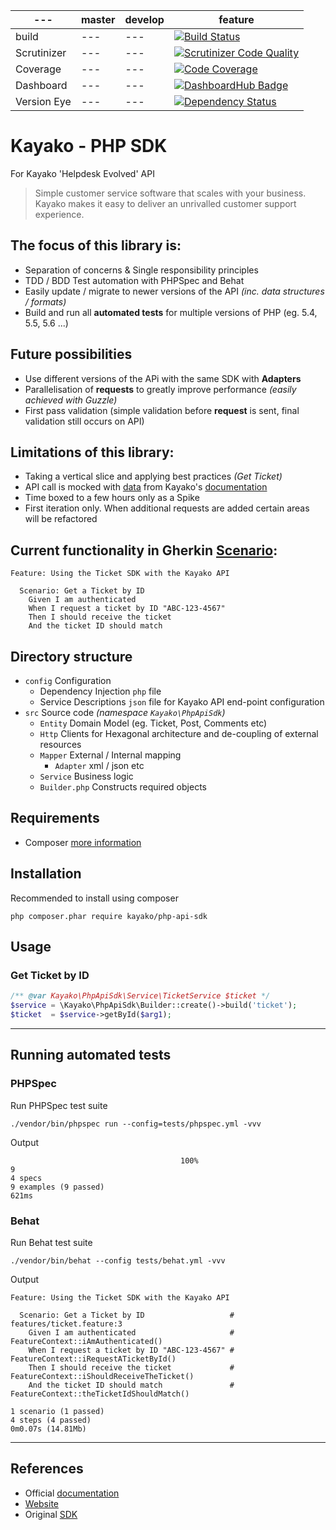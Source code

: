 | --- | master | develop | feature |
| --- | ------ | ------- | ------- |
| build | --- | --- | [![Build Status](https://travis-ci.org/eddiejaoude/kayako-api-sdk.svg?branch=feature%2F1-get-ticket)](https://travis-ci.org/eddiejaoude/kayako-api-sdk) |
| Scrutinizer | --- | --- | [![Scrutinizer Code Quality](https://scrutinizer-ci.com/g/eddiejaoude/kayako-api-sdk/badges/quality-score.png?b=feature%2F1-get-ticket)](https://scrutinizer-ci.com/g/eddiejaoude/kayako-api-sdk/?branch=feature%2F1-get-ticket) |
| Coverage | --- | --- | [![Code Coverage](https://scrutinizer-ci.com/g/eddiejaoude/kayako-api-sdk/badges/coverage.png?b=feature%2F1-get-ticket)](https://scrutinizer-ci.com/g/eddiejaoude/kayako-api-sdk/?branch=feature%2F1-get-ticket) |
| Dashboard | --- | --- | [![DashboardHub Badge](http://dashboardhub.io/badge/5563ffdabbf0d1.00515209 "DashboardHub Badge")](http://dashboardhub.io/d/5563ffdabbf0d1.00515209) |
| Version Eye | --- | --- | [![Dependency Status](https://www.versioneye.com/user/projects/556403433637640016f80100/badge.svg?style=flat)](https://www.versioneye.com/user/projects/556403433637640016f80100) |

# Kayako - PHP SDK

For Kayako 'Helpdesk Evolved' API

> Simple customer service software that scales with your business.
> Kayako makes it easy to deliver an unrivalled customer support experience.

## The focus of this library is:

* Separation of concerns & Single responsibility principles
* TDD / BDD Test automation with PHPSpec and Behat
* Easily update / migrate to newer versions of the API *(inc. data structures / formats)*
* Build and run all **automated tests** for multiple versions of PHP (eg. 5.4, 5.5, 5.6 ...)

## Future possibilities

* Use different versions of the APi with the same SDK with **Adapters**
* Parallelisation of **requests** to greatly improve performance *(easily achieved with Guzzle)*
* First pass validation (simple validation before **request** is sent, final validation still occurs on API)


## Limitations of this library:

* Taking a vertical slice and applying best practices *(Get Ticket)*
* API call is mocked with [data](/tests/datafixtures/ticket.xml) from Kayako's [documentation](https://kayako.atlassian.net/wiki/display/DEV/REST+-+Ticket#REST-Ticket-GET/Tickets/Ticket/$ticketid$/)
* Time boxed to a few hours only as a Spike
* First iteration only. When additional requests are added certain areas will be refactored

## Current functionality in Gherkin [Scenario](/tests/features/ticket.feature):

```
Feature: Using the Ticket SDK with the Kayako API

  Scenario: Get a Ticket by ID
    Given I am authenticated
    When I request a ticket by ID "ABC-123-4567"
    Then I should receive the ticket
    And the ticket ID should match
```

## Directory structure

* `config` Configuration
    * Dependency Injection `php` file
    * Service Descriptions `json` file for Kayako API end-point configuration
* `src` Source code *(namespace `Kayako\PhpApiSdk`)*
    * `Entity` Domain Model (eg. Ticket, Post, Comments etc)
    * `Http` Clients for Hexagonal architecture and de-coupling of external resources
    * `Mapper` External / Internal mapping
        * `Adapter` xml / json etc
    * `Service` Business logic
    * `Builder.php` Constructs required objects

## Requirements

* Composer [more information](https://getcomposer.org)

## Installation

Recommended to install using composer

```
php composer.phar require kayako/php-api-sdk
```

## Usage

### Get Ticket by ID

```php
/** @var Kayako\PhpApiSdk\Service\TicketService $ticket */
$service = \Kayako\PhpApiSdk\Builder::create()->build('ticket');
$ticket  = $service->getById($arg1);
```

---

## Running automated tests

### PHPSpec

Run PHPSpec test suite

```
./vendor/bin/phpspec run --config=tests/phpspec.yml -vvv
```

Output

```
                                      100%                                       9
4 specs
9 examples (9 passed)
621ms
```

### Behat

Run Behat test suite

```
./vendor/bin/behat --config tests/behat.yml -vvv
```

Output

```
Feature: Using the Ticket SDK with the Kayako API

  Scenario: Get a Ticket by ID                   # features/ticket.feature:3
    Given I am authenticated                     # FeatureContext::iAmAuthenticated()
    When I request a ticket by ID "ABC-123-4567" # FeatureContext::iRequestATicketById()
    Then I should receive the ticket             # FeatureContext::iShouldReceiveTheTicket()
    And the ticket ID should match               # FeatureContext::theTicketIdShouldMatch()

1 scenario (1 passed)
4 steps (4 passed)
0m0.07s (14.81Mb)
```

---

## References

* Official [documentation](https://kayako.atlassian.net/wiki/display/DEV/PHP+API+Library)
* [Website](http://www.kayako.com/home/)
* Original [SDK](https://github.com/kayako/php-api-library)
